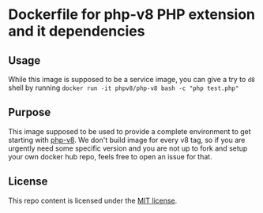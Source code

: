 # Dockerfile for php-v8 PHP extension and it dependencies

## Usage

While this image is supposed to be a service image, you can give a try to `d8` shell by running
`docker run -it phpv8/php-v8 bash -c "php test.php"`

## Purpose

This image supposed to be used to provide a complete environment to get starting with [php-v8](https://github.com/phpv8/php-v8).
We don't build image for every v8 tag, so if you are urgently need some specific version and you are not up to fork
and setup your own docker hub repo, feels free to open an issue for that. 

## License

This repo content is licensed under the [MIT license](http://opensource.org/licenses/MIT).
